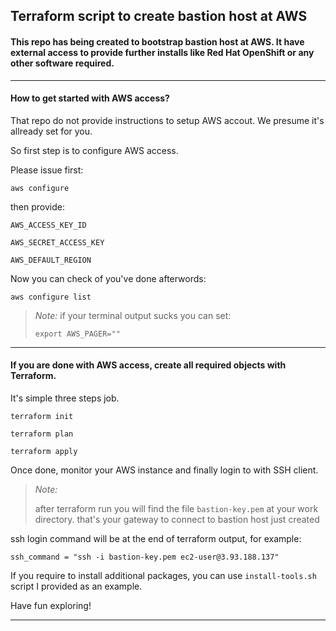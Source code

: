 ## Terraform script to create bastion host at AWS

#### This repo has being created to bootstrap bastion host at AWS. It have external access to provide further installs like Red Hat OpenShift or any other software required.

---

#### How to get started with AWS access?

That repo do not provide instructions to setup AWS accout. We presume it's allready set for you.

So first step is to configure AWS access.

Please issue first:

`aws configure`

then provide:

``AWS_ACCESS_KEY_ID``

``AWS_SECRET_ACCESS_KEY``

``AWS_DEFAULT_REGION``

Now you can check of you've done afterwords:

`aws configure list`

> *Note:*
> if your terminal output sucks you can set:
>
>  `export AWS_PAGER=""`

---

#### If you are done with AWS access, create all required objects with Terraform.

It's simple three steps job.

`terraform init`

`terraform plan`

`terraform apply`

Once done, monitor your AWS instance and finally login to with SSH client.

> *Note:*
>
> after terraform run you will find the file `bastion-key.pem` at your work directory.
> that's your gateway to connect to bastion host just created

ssh login command will be at the end of terraform output, for example:

`ssh_command = "ssh -i bastion-key.pem ec2-user@3.93.188.137"`

If you require to install additional packages, you can use `install-tools.sh` script I provided as an example.

Have fun exploring!

---